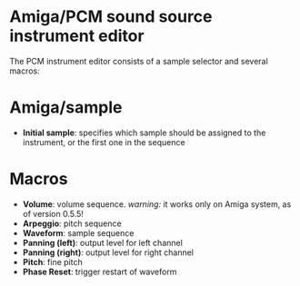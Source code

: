 # Amiga/PCM sound source instrument editor

The PCM instrument editor consists of a sample selector and several macros:

# Amiga/sample

- **Initial sample**: specifies which sample should be assigned to the instrument, or the first one in the sequence

# Macros

- **Volume**: volume sequence. _warning:_ it works only on Amiga system, as of version 0.5.5!
- **Arpeggio**: pitch sequence
- **Waveform**: sample sequence
- **Panning (left)**: output level for left channel
- **Panning (right)**: output level for right channel
- **Pitch**: fine pitch
- **Phase Reset**: trigger restart of waveform